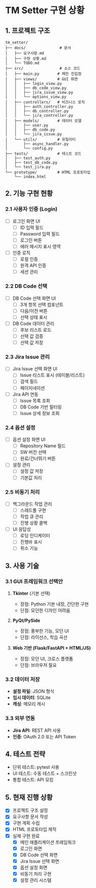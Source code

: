 # TM Setter 구현 상황

## 1. 프로젝트 구조
```
tm_setter/
├── docs/               # 문서
│   ├── 요구사항.md
│   ├── 구현 상황.md
│   └── TODO.md
├── src/                # 소스 코드
│   ├── main.py        # 메인 진입점
│   ├── views/         # GUI 화면
│   │   ├── login_view.py
│   │   ├── db_code_view.py
│   │   ├── jira_issue_view.py
│   │   └── options_view.py
│   ├── controllers/   # 비즈니스 로직
│   │   ├── auth_controller.py
│   │   ├── db_controller.py
│   │   └── jira_controller.py
│   ├── models/        # 데이터 모델
│   │   ├── user.py
│   │   ├── db_code.py
│   │   └── jira_issue.py
│   └── utils/         # 유틸리티
│       ├── async_handler.py
│       └── config.py
├── tests/             # 테스트 코드
│   ├── test_auth.py
│   ├── test_db_code.py
│   └── test_jira.py
└── prototype/         # HTML 프로토타입
    └── index.html
```

## 2. 기능 구현 현황

### 2.1 사용자 인증 (Login)
- [ ] 로그인 화면 UI
  - [ ] ID 입력 필드
  - [ ] Password 입력 필드
  - [ ] 로그인 버튼
  - [ ] 에러 메시지 표시 영역
- [ ] 인증 로직
  - [ ] 로컬 인증
  - [ ] 원격 API 인증
  - [ ] 세션 관리

### 2.2 DB Code 선택
- [ ] DB Code 선택 화면 UI
  - [ ] 3개 항목 선택 컴포넌트
  - [ ] 다음/이전 버튼
  - [ ] 선택 상태 표시
- [ ] DB Code 데이터 관리
  - [ ] 후보 리스트 로드
  - [ ] 선택 값 검증
  - [ ] 선택 값 저장

### 2.3 Jira Issue 관리
- [ ] Jira Issue 선택 화면 UI
  - [ ] Issue 리스트 표시 (테이블/리스트)
  - [ ] 검색 필드
  - [ ] 페이지네이션
- [ ] Jira API 연동
  - [ ] Issue 목록 조회
  - [ ] DB Code 기반 필터링
  - [ ] Issue 상세 정보 조회

### 2.4 옵션 설정
- [ ] 옵션 설정 화면 UI
  - [ ] Repository Name 필드
  - [ ] SW 버전 선택
  - [ ] 완료/건너뛰기 버튼
- [ ] 설정 관리
  - [ ] 설정 값 저장
  - [ ] 기본값 처리

### 2.5 비동기 처리
- [ ] 백그라운드 작업 관리
  - [ ] 스레드풀 구현
  - [ ] 작업 큐 관리
  - [ ] 진행 상황 콜백
- [ ] UI 응답성
  - [ ] 로딩 인디케이터
  - [ ] 진행바 표시
  - [ ] 취소 기능

## 3. 사용 기술

### 3.1 GUI 프레임워크 선택안
1. **Tkinter** (기본 선택)
   - 장점: Python 기본 내장, 간단한 구현
   - 단점: 모던한 디자인 어려움

2. **PyQt/PySide**
   - 장점: 풍부한 기능, 모던 UI
   - 단점: 라이선스, 학습 곡선

3. **Web 기반 (Flask/FastAPI + HTML/JS)**
   - 장점: 모던 UI, 크로스 플랫폼
   - 단점: 브라우저 필요

### 3.2 데이터 저장
- **설정 파일**: JSON 형식
- **임시 데이터**: SQLite
- **캐싱**: 메모리 캐시

### 3.3 외부 연동
- **Jira API**: REST API 사용
- **인증**: OAuth 2.0 또는 API Token

## 4. 테스트 전략
- 단위 테스트: pytest 사용
- UI 테스트: 수동 테스트 + 스크린샷
- 통합 테스트: API 모킹

## 5. 현재 진행 상황
- [x] 프로젝트 구조 설정
- [x] 요구사항 문서 작성
- [x] 구현 계획 수립
- [x] HTML 프로토타입 제작
- [x] 실제 구현 완료
  - [x] 메인 애플리케이션 프레임워크
  - [x] 로그인 화면
  - [x] DB Code 선택 화면
  - [x] Jira Issue 선택 화면
  - [x] 옵션 설정 화면
  - [x] 비동기 처리 구현
  - [x] 설정 관리 시스템